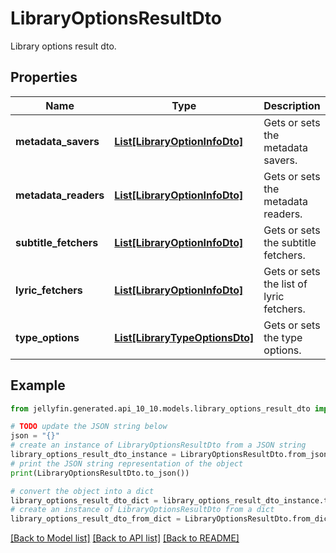 # LibraryOptionsResultDto

Library options result dto.

## Properties

Name | Type | Description | Notes
------------ | ------------- | ------------- | -------------
**metadata_savers** | [**List[LibraryOptionInfoDto]**](LibraryOptionInfoDto.md) | Gets or sets the metadata savers. | [optional] 
**metadata_readers** | [**List[LibraryOptionInfoDto]**](LibraryOptionInfoDto.md) | Gets or sets the metadata readers. | [optional] 
**subtitle_fetchers** | [**List[LibraryOptionInfoDto]**](LibraryOptionInfoDto.md) | Gets or sets the subtitle fetchers. | [optional] 
**lyric_fetchers** | [**List[LibraryOptionInfoDto]**](LibraryOptionInfoDto.md) | Gets or sets the list of lyric fetchers. | [optional] 
**type_options** | [**List[LibraryTypeOptionsDto]**](LibraryTypeOptionsDto.md) | Gets or sets the type options. | [optional] 

## Example

```python
from jellyfin.generated.api_10_10.models.library_options_result_dto import LibraryOptionsResultDto

# TODO update the JSON string below
json = "{}"
# create an instance of LibraryOptionsResultDto from a JSON string
library_options_result_dto_instance = LibraryOptionsResultDto.from_json(json)
# print the JSON string representation of the object
print(LibraryOptionsResultDto.to_json())

# convert the object into a dict
library_options_result_dto_dict = library_options_result_dto_instance.to_dict()
# create an instance of LibraryOptionsResultDto from a dict
library_options_result_dto_from_dict = LibraryOptionsResultDto.from_dict(library_options_result_dto_dict)
```
[[Back to Model list]](README.md#documentation-for-models) [[Back to API list]](README.md#documentation-for-api-endpoints) [[Back to README]](README.md)


